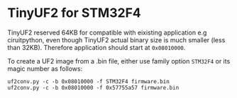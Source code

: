 # TinyUF2 for STM32F4

TinyUF2 reserved 64KB for compatible with eixisting application e.g ciruitpython, even though TinyUF2 actual binary size is much smaller (less than 32KB). Therefore application should start at `0x08010000`.

To create a UF2 image from a .bin file, either use family option `STM32F4` or its magic number as follows:

```
uf2conv.py -c -b 0x08010000 -f STM32F4 firmware.bin
uf2conv.py -c -b 0x08010000 -f 0x57755a57 firmware.bin
```
